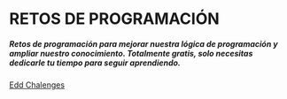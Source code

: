 # RETOS DE PROGRAMACIÓN
##### Retos de programación para mejorar nuestra lógica de programación y ampliar nuestro conocimiento. Totalmente gratis, solo necesitas dedicarle tu tiempo para seguir aprendiendo.


[Edd Chalenges](https://codewithedd.com)
